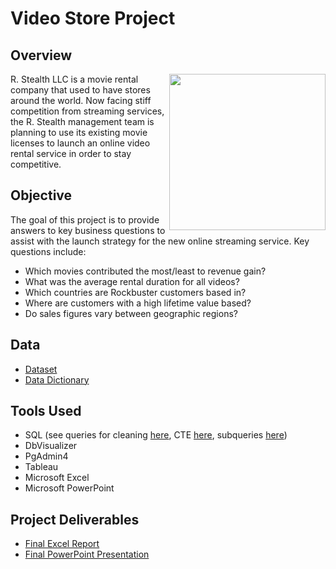 # Video Store Project

 ## Overview
<img align= "right" src= "https://github.com/tiltonneena/VideoStore---SQL/blob/main/movies.jpg" width="250" height="250">
R. Stealth LLC is a movie rental company that used to have stores around the
world. Now facing stiff competition from streaming services, the R. Stealth management team is planning to use its existing movie licenses to launch an online video rental service in order to stay competitive.


 ## Objective
 The goal of this project is to provide answers to key business questions to assist with the launch strategy for the new online streaming service. Key questions include:
- Which movies contributed the most/least to revenue gain?
- What was the average rental duration for all videos?
- Which countries are Rockbuster customers based in?
- Where are customers with a high lifetime value based?
- Do sales figures vary between geographic regions?

 ## Data
 - [Dataset](https://github.com/tiltonneena/VideoStore---SQL/blob/main/VideoStore%20Dataset.zip)
 - [Data Dictionary](https://github.com/tiltonneena/VideoStore---SQL/blob/main/DataDictionary.pdf) 
 
 ## Tools Used
 - SQL (see queries for cleaning [here](https://github.com/tiltonneena/VideoStoreProject-SQL/blob/main/SQL-DataCleaning), CTE [here](https://github.com/tiltonneena/VideoStoreProject-SQL/blob/main/SQL-Top5CTE), subqueries [here](https://github.com/tiltonneena/VideoStoreProject-SQL/blob/main/SQL-SubqueriesTop5))
 - DbVisualizer
 - PgAdmin4
 - Tableau
 - Microsoft Excel
 - Microsoft PowerPoint
 
 ## Project Deliverables
 - [Final Excel Report](https://github.com/tiltonneena/VideoStore---SQL/blob/main/Final%20Excel%20Report.xlsx)
 - [Final PowerPoint Presentation](https://github.com/tiltonneena/VideoStore---SQL/blob/main/PPT%20Presentation.pdf)
 
